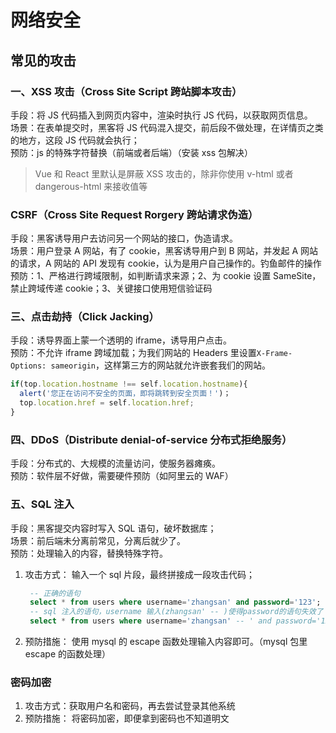 # 网络安全

## 常见的攻击

### 一、XSS 攻击（Cross Site Script 跨站脚本攻击）

手段：将 JS 代码插入到网页内容中，渲染时执行 JS 代码，以获取网页信息。  
场景：在表单提交时，黑客将 JS 代码混入提交，前后段不做处理，在详情页之类的地方，这段 JS 代码就会执行；  
预防：js 的特殊字符替换（前端或者后端）（安装 xss 包解决）

> Vue 和 React 里默认是屏蔽 XSS 攻击的，除非你使用 v-html 或者 dangerous-html 来接收值等

### CSRF（Cross Site Request Rorgery 跨站请求伪造）

手段：黑客诱导用户去访问另一个网站的接口，伪造请求。  
场景：用户登录 A 网站，有了 cookie，黑客诱导用户到 B 网站，并发起 A 网站的请求，A 网站的 API 发现有 cookie，认为是用户自己操作的。钓鱼邮件的操作  
预防：1、严格进行跨域限制，如判断请求来源；2、为 cookie 设置 SameSite，禁止跨域传递 cookie；3、关键接口使用短信验证码

### 三、点击劫持（Click Jacking）

手段：诱导界面上蒙一个透明的 iframe，诱导用户点击。  
预防：不允许 iframe 跨域加载；为我们网站的 Headers 里设置`X-Frame-Options: sameorigin`，这样第三方的网站就允许嵌套我们的网站。

```js
if(top.location.hostname !== self.location.hostname){
  alert('您正在访问不安全的页面，即将跳转到安全页面！')；
  top.location.href = self.location.href;
}
```

### 四、DDoS（Distribute denial-of-service 分布式拒绝服务）

手段：分布式的、大规模的流量访问，使服务器瘫痪。  
预防：软件层不好做，需要硬件预防（如阿里云的 WAF）

### 五、SQL 注入

手段：黑客提交内容时写入 SQL 语句，破坏数据库；  
场景：前后端未分离前常见，分离后就少了。  
预防：处理输入的内容，替换特殊字符。

1. 攻击方式： 输入一个 sql 片段，最终拼接成一段攻击代码；

   ```sql
    -- 正确的语句
    select * from users where username='zhangsan' and password='123';
    -- sql 注入的语句，username 输入(zhangsan' -- )使得password的语句失效了
    select * from users where username='zhangsan' -- ' and password='123';
   ```

2. 预防措施： 使用 mysql 的 escape 函数处理输入内容即可。（mysql 包里 escape 的函数处理）

### 密码加密

1. 攻击方式：获取用户名和密码，再去尝试登录其他系统
2. 预防措施： 将密码加密，即便拿到密码也不知道明文
